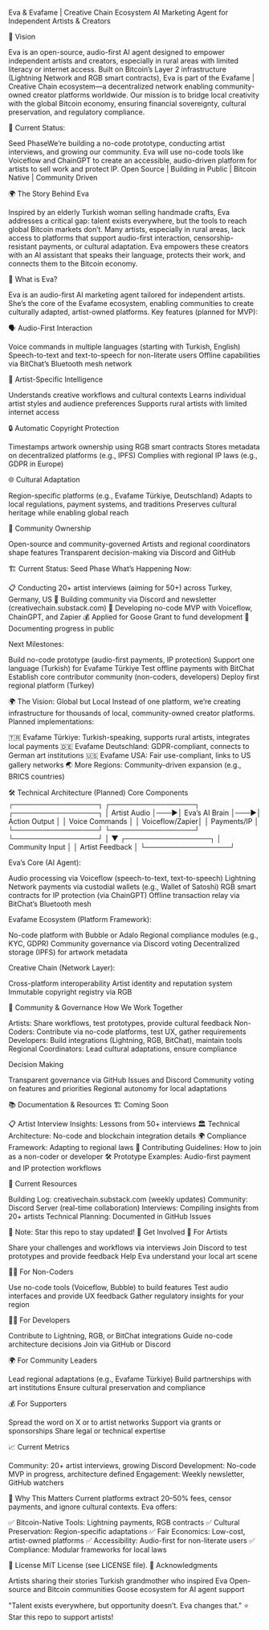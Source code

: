 Eva & Evafame | Creative Chain Ecosystem
AI Marketing Agent for Independent Artists & Creators

🎯 Vision

Eva is an open-source, audio-first AI agent designed to empower independent artists and creators, especially in rural areas with limited literacy or internet access. Built on Bitcoin’s Layer 2 infrastructure (Lightning Network and RGB smart contracts), Eva is part of the Evafame | Creative Chain ecosystem—a decentralized network enabling community-owned creator platforms worldwide. Our mission is to bridge local creativity with the global Bitcoin economy, ensuring financial sovereignty, cultural preservation, and regulatory compliance.

🌱 Current Status: 

Seed PhaseWe’re building a no-code prototype, conducting artist interviews, and growing our community. Eva will use no-code tools like Voiceflow and ChainGPT to create an accessible, audio-driven platform for artists to sell work and protect IP.
Open Source | Building in Public | Bitcoin Native | Community Driven

🌍 The Story Behind Eva

Inspired by an elderly Turkish woman selling handmade crafts, Eva addresses a critical gap: talent exists everywhere, but the tools to reach global Bitcoin markets don’t. Many artists, especially in rural areas, lack access to platforms that support audio-first interaction, censorship-resistant payments, or cultural adaptation. Eva empowers these creators with an AI assistant that speaks their language, protects their work, and connects them to the Bitcoin economy.

🤖 What is Eva?

Eva is an audio-first AI marketing agent tailored for independent artists. She’s the core of the Evafame ecosystem, enabling communities to create culturally adapted, artist-owned platforms. Key features (planned for MVP):

🗣️ Audio-First Interaction

Voice commands in multiple languages (starting with Turkish, English)
Speech-to-text and text-to-speech for non-literate users
Offline capabilities via BitChat’s Bluetooth mesh network

🎨 Artist-Specific Intelligence

Understands creative workflows and cultural contexts
Learns individual artist styles and audience preferences
Supports rural artists with limited internet access

🔒 Automatic Copyright Protection

Timestamps artwork ownership using RGB smart contracts
Stores metadata on decentralized platforms (e.g., IPFS)
Complies with regional IP laws (e.g., GDPR in Europe)

🌐 Cultural Adaptation

Region-specific platforms (e.g., Evafame Türkiye, Deutschland)
Adapts to local regulations, payment systems, and traditions
Preserves cultural heritage while enabling global reach

🤝 Community Ownership

Open-source and community-governed
Artists and regional coordinators shape features
Transparent decision-making via Discord and GitHub

🏗️ Current Status: Seed Phase
What’s Happening Now:

📋 Conducting 20+ artist interviews (aiming for 50+) across Turkey, Germany, US
💬 Building community via Discord and newsletter (creativechain.substack.com)
🎯 Developing no-code MVP with Voiceflow, ChainGPT, and Zapier
💰 Applied for Goose Grant to fund development
📝 Documenting progress in public

Next Milestones:

Build no-code prototype (audio-first payments, IP protection)
Support one language (Turkish) for Evafame Türkiye
Test offline payments with BitChat
Establish core contributor community (non-coders, developers)
Deploy first regional platform (Turkey)

🌍 The Vision: Global but Local
Instead of one platform, we’re creating infrastructure for thousands of local, community-owned creator platforms. Planned implementations:

🇹🇷 Evafame Türkiye: Turkish-speaking, supports rural artists, integrates local payments
🇩🇪 Evafame Deutschland: GDPR-compliant, connects to German art institutions
🇺🇸 Evafame USA: Fair use-compliant, links to US gallery networks
🌏 More Regions: Community-driven expansion (e.g., BRICS countries)

🛠️ Technical Architecture (Planned)
Core Components
┌─────────────────┐    ┌─────────────────┐    ┌─────────────────┐
│ Artist Audio    │───▶│ Eva’s AI Brain  │───▶│ Action Output   │
│ Voice Commands  │    │ Voiceflow/Zapier│    │ Payments/IP     │
└─────────────────┘    └─────────────────┘    └─────────────────┘
                                │
                                ▼
                       ┌─────────────────┐
                       │ Community Input │
                       │ Artist Feedback │
                       └─────────────────┘

Eva’s Core (AI Agent):

Audio processing via Voiceflow (speech-to-text, text-to-speech)
Lightning Network payments via custodial wallets (e.g., Wallet of Satoshi)
RGB smart contracts for IP protection (via ChainGPT)
Offline transaction relay via BitChat’s Bluetooth mesh

Evafame Ecosystem (Platform Framework):

No-code platform with Bubble or Adalo
Regional compliance modules (e.g., KYC, GDPR)
Community governance via Discord voting
Decentralized storage (IPFS) for artwork metadata

Creative Chain (Network Layer):

Cross-platform interoperability
Artist identity and reputation system
Immutable copyright registry via RGB

🤝 Community & Governance
How We Work Together

Artists: Share workflows, test prototypes, provide cultural feedback
Non-Coders: Contribute via no-code platforms, test UX, gather requirements
Developers: Build integrations (Lightning, RGB, BitChat), maintain tools
Regional Coordinators: Lead cultural adaptations, ensure compliance

Decision Making

Transparent governance via GitHub Issues and Discord
Community voting on features and priorities
Regional autonomy for local adaptations

📚 Documentation & Resources
🏗️ Coming Soon

📋 Artist Interview Insights: Lessons from 50+ interviews
🏛️ Technical Architecture: No-code and blockchain integration details
🌍 Compliance Framework: Adapting to regional laws
🤝 Contributing Guidelines: How to join as a non-coder or developer
🛠️ Prototype Examples: Audio-first payment and IP protection workflows

📖 Current Resources

Building Log: creativechain.substack.com (weekly updates)
Community: Discord Server (real-time collaboration)
Interviews: Compiling insights from 20+ artists
Technical Planning: Documented in GitHub Issues

📝 Note: Star this repo to stay updated!
🚀 Get Involved
🎨 For Artists

Share your challenges and workflows via interviews
Join Discord to test prototypes and provide feedback
Help Eva understand your local art scene

👩‍💻 For Non-Coders

Use no-code tools (Voiceflow, Bubble) to build features
Test audio interfaces and provide UX feedback
Gather regulatory insights for your region

👨‍💻 For Developers

Contribute to Lightning, RGB, or BitChat integrations
Guide no-code architecture decisions
Join via GitHub or Discord

🌍 For Community Leaders

Lead regional adaptations (e.g., Evafame Türkiye)
Build partnerships with art institutions
Ensure cultural preservation and compliance

💰 For Supporters

Spread the word on X or to artist networks
Support via grants or sponsorships
Share legal or technical expertise

📈 Current Metrics

Community: 20+ artist interviews, growing Discord
Development: No-code MVP in progress, architecture defined
Engagement: Weekly newsletter, GitHub watchers

🎯 Why This Matters
Current platforms extract 20–50% fees, censor payments, and ignore cultural contexts. Eva offers:

✅ Bitcoin-Native Tools: Lightning payments, RGB contracts
✅ Cultural Preservation: Region-specific adaptations
✅ Fair Economics: Low-cost, artist-owned platforms
✅ Accessibility: Audio-first for non-literate users
✅ Compliance: Modular frameworks for local laws

📄 License
MIT License (see LICENSE file).
🙏 Acknowledgments

Artists sharing their stories
Turkish grandmother who inspired Eva
Open-source and Bitcoin communities
Goose ecosystem for AI agent support

"Talent exists everywhere, but opportunity doesn’t. Eva changes that."
⭐ Star this repo to support artists!
